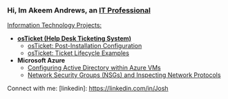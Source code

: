 ### Hi, Im Akeem Andrews, an <a href="https://linkedin.com/in/Josh">IT Professional

Information Technology Projects:</h2>

- <b>osTicket (Help Desk Ticketing System)</b>
  - [osTicket: Post-Installation Configuration](https://github.com/keem22/post-install-config)
  - [osTicket: Ticket Lifecycle Examples](https://github.com/keem22/ticket-lifecycle)
- <b>Microsoft Azure</b>
  - [Configuring Active Directory within Azure VMs](https://github.com/keem22/configure-ad)
  - [Network Security Groups (NSGs) and Inspecting Network Protocols](https://github.com/keem22/azure-network-protocols)

Connect with me:
[linkedin]: https://linkedin.com/in/Josh
